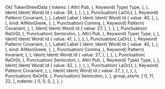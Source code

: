 Ok(
    TokenSheetData {
        tokens: [
            Attr(
                Pub,
            ),
            Keyword(
                Type(
                    Type,
                ),
            ),
            Ident(
                Ident(
                    Word(
                        Id {
                            value: 39,
                        },
                    ),
                ),
            ),
            Punctuation(
                LaOrLt,
            ),
            Keyword(
                Pattern(
                    Covariant,
                ),
            ),
            Label(
                Label {
                    ident: Ident(
                        Word(
                            Id {
                                value: 40,
                            },
                        ),
                    ),
                    kind: AllNonGreek,
                },
            ),
            Punctuation(
                Comma,
            ),
            Keyword(
                Pattern(
                    Covariant,
                ),
            ),
            Ident(
                Ident(
                    Word(
                        Id {
                            value: 27,
                        },
                    ),
                ),
            ),
            Punctuation(
                RaOrGt,
            ),
            Punctuation(
                Semicolon,
            ),
            Attr(
                Pub,
            ),
            Keyword(
                Type(
                    Type,
                ),
            ),
            Ident(
                Ident(
                    Word(
                        Id {
                            value: 41,
                        },
                    ),
                ),
            ),
            Punctuation(
                LaOrLt,
            ),
            Keyword(
                Pattern(
                    Covariant,
                ),
            ),
            Label(
                Label {
                    ident: Ident(
                        Word(
                            Id {
                                value: 40,
                            },
                        ),
                    ),
                    kind: AllNonGreek,
                },
            ),
            Punctuation(
                Comma,
            ),
            Keyword(
                Pattern(
                    Invariant,
                ),
            ),
            Ident(
                Ident(
                    Word(
                        Id {
                            value: 27,
                        },
                    ),
                ),
            ),
            Punctuation(
                RaOrGt,
            ),
            Punctuation(
                Semicolon,
            ),
            Attr(
                Pub,
            ),
            Keyword(
                Type(
                    Type,
                ),
            ),
            Ident(
                Ident(
                    Word(
                        Id {
                            value: 42,
                        },
                    ),
                ),
            ),
            Punctuation(
                LaOrLt,
            ),
            Keyword(
                Pattern(
                    Covariant,
                ),
            ),
            Ident(
                Ident(
                    Word(
                        Id {
                            value: 27,
                        },
                    ),
                ),
            ),
            Punctuation(
                RaOrGt,
            ),
            Punctuation(
                Semicolon,
            ),
        ],
        group_starts: [
            0,
            11,
            22,
        ],
        indents: [
            0,
            0,
            0,
        ],
    },
)